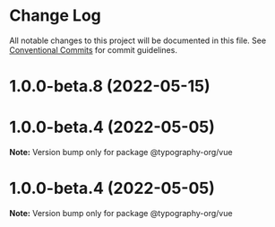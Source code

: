 # Change Log

All notable changes to this project will be documented in this file.
See [Conventional Commits](https://conventionalcommits.org) for commit guidelines.

# 1.0.0-beta.8 (2022-05-15)



# 1.0.0-beta.4 (2022-05-05)

**Note:** Version bump only for package @typography-org/vue





# 1.0.0-beta.4 (2022-05-05)

**Note:** Version bump only for package @typography-org/vue
